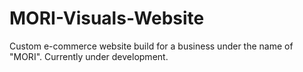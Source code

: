 # MORI-Visuals-Website
Custom e-commerce website build for a business under the name of "MORI". Currently under development.
